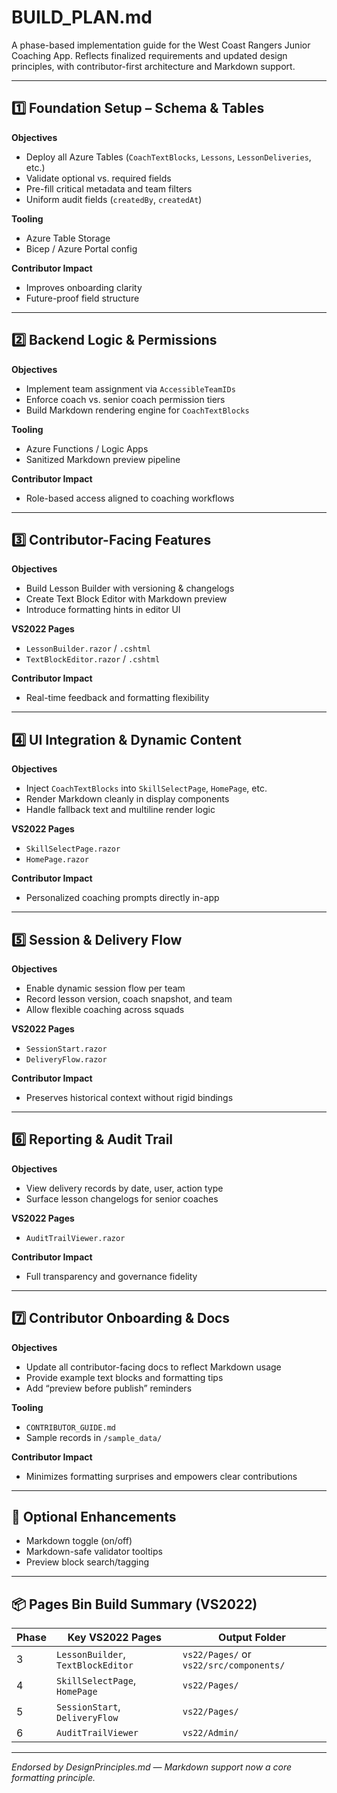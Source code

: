 # BUILD_PLAN.md

A phase-based implementation guide for the West Coast Rangers Junior Coaching App. Reflects finalized requirements and updated design principles, with contributor-first architecture and Markdown support.

---

## 1️⃣ Foundation Setup – Schema & Tables

**Objectives**
- Deploy all Azure Tables (`CoachTextBlocks`, `Lessons`, `LessonDeliveries`, etc.)
- Validate optional vs. required fields
- Pre-fill critical metadata and team filters
- Uniform audit fields (`createdBy`, `createdAt`)

**Tooling**
- Azure Table Storage
- Bicep / Azure Portal config

**Contributor Impact**
- Improves onboarding clarity
- Future-proof field structure

---

## 2️⃣ Backend Logic & Permissions

**Objectives**
- Implement team assignment via `AccessibleTeamIDs`
- Enforce coach vs. senior coach permission tiers
- Build Markdown rendering engine for `CoachTextBlocks`

**Tooling**
- Azure Functions / Logic Apps
- Sanitized Markdown preview pipeline

**Contributor Impact**
- Role-based access aligned to coaching workflows

---

## 3️⃣ Contributor-Facing Features

**Objectives**
- Build Lesson Builder with versioning & changelogs
- Create Text Block Editor with Markdown preview
- Introduce formatting hints in editor UI

**VS2022 Pages**
- `LessonBuilder.razor` / `.cshtml`
- `TextBlockEditor.razor` / `.cshtml`

**Contributor Impact**
- Real-time feedback and formatting flexibility

---

## 4️⃣ UI Integration & Dynamic Content

**Objectives**
- Inject `CoachTextBlocks` into `SkillSelectPage`, `HomePage`, etc.
- Render Markdown cleanly in display components
- Handle fallback text and multiline render logic

**VS2022 Pages**
- `SkillSelectPage.razor`
- `HomePage.razor`

**Contributor Impact**
- Personalized coaching prompts directly in-app

---

## 5️⃣ Session & Delivery Flow

**Objectives**
- Enable dynamic session flow per team
- Record lesson version, coach snapshot, and team
- Allow flexible coaching across squads

**VS2022 Pages**
- `SessionStart.razor`
- `DeliveryFlow.razor`

**Contributor Impact**
- Preserves historical context without rigid bindings

---

## 6️⃣ Reporting & Audit Trail

**Objectives**
- View delivery records by date, user, action type
- Surface lesson changelogs for senior coaches

**VS2022 Pages**
- `AuditTrailViewer.razor`

**Contributor Impact**
- Full transparency and governance fidelity

---

## 7️⃣ Contributor Onboarding & Docs

**Objectives**
- Update all contributor-facing docs to reflect Markdown usage
- Provide example text blocks and formatting tips
- Add “preview before publish” reminders

**Tooling**
- `CONTRIBUTOR_GUIDE.md`
- Sample records in `/sample_data/`

**Contributor Impact**
- Minimizes formatting surprises and empowers clear contributions

---

## 🔄 Optional Enhancements

- Markdown toggle (on/off)
- Markdown-safe validator tooltips
- Preview block search/tagging

---

## 📦 Pages Bin Build Summary (VS2022)

| Phase | Key VS2022 Pages | Output Folder |
|-------|------------------|----------------|
| 3     | `LessonBuilder`, `TextBlockEditor` | `vs22/Pages/` or `vs22/src/components/` |
| 4     | `SkillSelectPage`, `HomePage` | `vs22/Pages/` |
| 5     | `SessionStart`, `DeliveryFlow` | `vs22/Pages/` |
| 6     | `AuditTrailViewer` | `vs22/Admin/` |

---

_Endorsed by DesignPrinciples.md — Markdown support now a core formatting principle._

